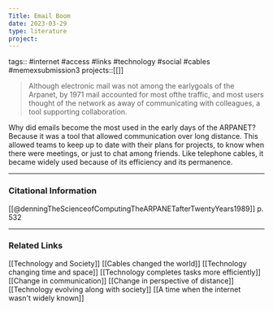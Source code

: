 ```yaml
---
Title: Email Boom
date: 2023-03-29
type: literature
project:
---
```

tags:: #internet #access #links #technology #social #cables #memexsubmission3 
projects::[[]]

> Although electronic mail was not among the earlygoals of the Arpanet, by 1971 mail accounted for most ofthe traffic, and most users thought of the network as away of communicating with colleagues, a tool supporting collaboration.

Why did emails become the most used in the early days of the ARPANET? Because it was a tool that allowed communication over long distance. This allowed teams to keep up to date with their plans for projects, to know when there were meetings, or just to chat among friends. Like telephone cables, it became widely used because of its efficiency and its permanence.

---
### Citational Information

[[@denningTheScienceofComputingTheARPANETafterTwentyYears1989]] p. 532

---

### Related Links

[[Technology and Society]]
[[Cables changed the world]]
[[Technology changing time and space]]
[[Technology completes tasks more efficiently]]
[[Change in communication]]
[[Change in perspective of distance]]
[[Technology evolving along with society]]
[[A time when the internet wasn't widely known]]